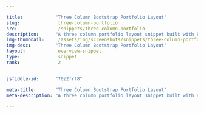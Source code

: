 ```yaml
---

title:            "Three Column Bootstrap Portfolio Layout"
slug:              three-column-portfolio
src:               /snippets/three-column-portfolio
description:	  "A three column portfolio layout snippet built with Bootstrap 4"
img-thumbnail:	   /assets/img/screenshots/snippets/three-column-portfolio.png
img-desc:		  "Three Column Bootstrap Portfolio Layout"
layout:		       overview-snippet
type:              snippet
rank:              2


jsfiddle-id:      "70z2frt8"

meta-title:       "Three Column Bootstrap Portfolio Layout"
meta-description: "A three column portfolio layout snippet built with Bootstrap 4"

---
```

